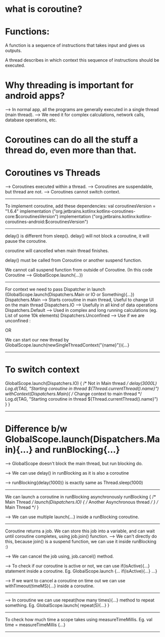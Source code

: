 # what is coroutine?

# Functions:
A function is a sequence of instructions that takes input and gives us outputs.

A thread describes in which context this sequence of instructions should be executed.

# Why threading is important for android apps?
--> In normal app, all the programs are generally executed in a single thread (main thread).
--> We need it for complex calculations, network calls, database operations, etc.


# Coroutines can do all the stuff a thread do, even more than that.

# Coroutines vs Threads
--> Coroutines executed within a thread.
--> Coroutines are suspendable, but thread are not.
--> Coroutines cannot switch context.
 

---------------------------------------------------------------------------------------------

To implement coroutine, add these dependencies:
val coroutinesVersion = "1.6.4"
implementation ("org.jetbrains.kotlinx:kotlinx-coroutines-core:$coroutinesVersion")
implementation ("org.jetbrains.kotlinx:kotlinx-coroutines-android:$coroutinesVersion")


---------------------------------------------------------------------------------------------

delay() is different from sleep(). delay() will not block a coroutine, it will pause the coroutine.

coroutine will cancelled when main thread finishes.

delay() must be called from Coroutine or another suspend function.

We cannot call suspend function from outside of Coroutine. (In this code Coroutine --> GlobalScope.launch{...})

--------------------------------------------------------------------------------------------

For context we need to pass Dispatcher in launch (GlobalScope.launch(Dispatchers.Main or IO or Something){...})
Dispatchers.Main --> Starts coroutine in main thread, Useful to change UI on the main thread
Dispatchers.IO --> Usefully in all kind of data operations
Dispatchers.Default --> Used in complex and long running calculations (eg. List of some 10k elements)
Dispatchers.Unconfined --> Use if we are unconfined :

OR 

We can start our new thread by
GlobalScope.launch(newSingleThreadContext("{name}")){...}

-------------------------------------------------------------------------------------------

# To switch context

GlobalScope.launch(Dispatchers.IO) {  /* Not in Main thread */
    delay(3000L)
    Log.d(TAG, "Starting coroutine in thread ${Thread.currentThread().name}")
    withContext(Dispatchers.Main){ /* Change context to main thread */
        Log.d(TAG, "Starting coroutine in thread ${Thread.currentThread().name}")
    }
}


----------------------------------------------------------------------------------------------

# Difference b/w GlobalScope.launch(Dispatchers.Main){...} and runBlocking{...}

--> GlobalScope doesn't block the main thread, but run blocking do.


--> We can use delay() in runBlocking as it is also a coroutine

--> runBlocking{delay(1000)} is exactly same as Thread.sleep(1000)

------------------------------------------------------------------------------------------------

We can launch a coroutine in runBlocking asynchronously
runBlocking {
    /* Main Thread */
    launch(Dispatchers.IO) {
        /* Another Asynchronous thread */
    }
    /* Main Thread */
}

--> We can use multiple launch{...} inside a runBlocking coroutine.

-----------------------------------------------------------------------------------------------

Coroutine returns a job.
We can store this job into a variable, and can wait until coroutine completes, using job.join() function.
--> We can't directly do this, because join() is a suspend function, we can use it inside runBlocking :)

--> We can cancel the job using, job.cancel() method.


--> To check if our coroutine is active or not, we can use if(isActive){...} statement inside a coroutine.
Eg. GlobalScope.launch {... if(isActive){...} ...}


--> If we want to cancel a coroutine on time out we can use withTimeout(timeMS){...} inside a coroutine.


-----------------------------------------------------------------------------------------------

--> In coroutine we can use repeat(how many times){...} method to repeat something.
Eg. 
GlobalScope.launch{
    repeat(5){...}
}

------------------------------------------------------------------------------------------------


To check how much time a scope takes using measureTimeMillis.
Eg.
val time = measureTimeMillis {...}

------------------------------------------------------------------------------------------------





